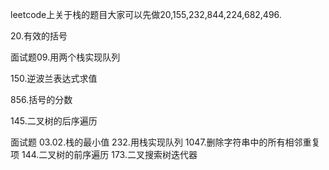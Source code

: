 leetcode上关于栈的题目大家可以先做20,155,232,844,224,682,496.



20.有效的括号

面试题09.用两个栈实现队列

150.逆波兰表达式求值

856.括号的分数

145.二叉树的后序遍历



面试题 03.02.栈的最小值
232.用栈实现队列
1047.删除字符串中的所有相邻重复项
144.二叉树的前序遍历
173.二叉搜索树迭代器